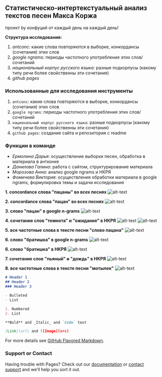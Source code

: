 ## Статистическо-интертекстуальный анализ текстов песен Макса Коржа

проект by конфуций от каждый день на каждый день!

**Структура исследования:** 
1. _antconc_: какие слова повторяются в выборке, конкордансы (сочетания) этих слов
2. _google ngrams_: периоды частотного употребления этих слов/сочетаний
3. _национальный корпус русского языка_: разные подкорпусы (какому типу речи более свойственны эти сочетания)
4. _github pages_ 
 

### Использованные для исследования инструменты

1. `antconc`: какие слова повторяются в выборке, конкордансы (сочетания) этих слов
2. `google ngrams`: периоды частотного употребления этих слов/сочетаний
3. `национальный корпус русского языка`: разные подкорпусы (какому типу речи более свойственны эти сочетания)
4. `github pages`: создание сайта и репозитория с readme


### Функции в команде

- _Ермолина Дарья_: осуществление выборки песен, обработка в материала в антконке
- _Данилова Галина_: работа с сайтом, структурирование материала
- _Морозова Анна_: анализ google ngrams и НКРЯ
- _Фомичева Виктория_: осуществления обработки материала в google ngrams, формулировка темы и задачи исследования

**1. concordance слова "пацаны" во всех песнях**
![alt-text](vsepesniconcordancepatsani.png)

**2. concordance слова "пацан" во всех песнях**
![alt-text](vsepesniconcordancepatsan.png)

**3. слово "пацан" в google n-grams**
![alt-text](patsanngram.png)

**4. сочетание слов "темнота" и "ожидание" в НКРЯ**
![alt-text](temnotankrya.png)
![alt-text](temnotankrya2.png)

**5. все частотные слова в тексте песни "слово пацана"**
![alt-text](slovopatsanawordlist.png)

**6. слово "братишка" в google n-grams**
![alt-text](bratishkangram.png)

**6. слово "братишка" в НКРЯ**
![alt-text](bratishkankrya.png)

**7. сочетание слов "пьяный" и "дождь" в НКРЯ**
![alt-text](pyaniidozhdnkrya.png)

**8. все частотные слова в тексте песни "мотылек"**
![alt-text](motilekwordlist.png)

```markdown
# Header 1
## Header 2
### Header 3

- Bulleted
- List

1. Numbered
2. List

**Bold** and _Italic_ and `Code` text

[Link](url) and ![Image](src)
```

For more details see [GitHub Flavored Markdown](https://guides.github.com/features/mastering-markdown/).


### Support or Contact

Having trouble with Pages? Check out our [documentation](https://help.github.com/categories/github-pages-basics/) or [contact support](https://github.com/contact) and we’ll help you sort it out.
